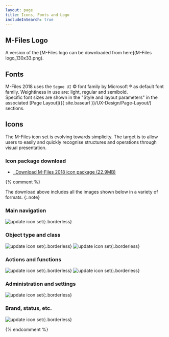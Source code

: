 ```yaml
---
layout: page
title: Icons, Fonts and Logo
includeInSearch: true
---
```


## M-Files Logo

A version of the [M-Files logo can be downloaded from here](M-Files logo_130x33.png).

## Fonts

M-Files 2018 uses the `Segoe UI` &copy; font family by Microsoft &reg; as default font family. Weightiness in use are: light, regular and semibold.  
Specific font sizes are shown in the "Style and layout parameters" in the associated [Page Layout]({{ site.baseurl }}/UX-Design/Page-Layout/) sections.

## Icons

The M-Files icon set is evolving towards simplicity. The target is to allow users to easily and quickly recognise structures and operations through visual presentation. 

### Icon package download

<ul class="quicklinks">
	<li class="api"><a href="{{ site.baseurl }}/UX-Design/Icons-and-Fonts/MF_icons_2018_mar.zip">
	<span class="iconify" data-icon="mdi:download"></span> &nbsp;
	Download M-Files 2018 icon package (22.9MB)</a></li>
</ul>

{% comment %}

The download above includes all the images shown below in a variety of formats.
{:.note}

<!-- REPLACE WITH ICON SYSTEM! -->

### Main navigation

![update icon set](MFicons_01.png){:.borderless}

### Object type and class

![update icon set](MFicons_02.png){:.borderless}
![update icon set](MFicons_03.png){:.borderless}

### Actions and functions

![update icon set](MFicons_04.png){:.borderless} 
![update icon set](MFicons_05.png){:.borderless}

### Administration and settings

![update icon set](MFicons_06.png){:.borderless}

### Brand, status, etc.

![update icon set](MFicons_07.png){:.borderless}


{% endcomment %}